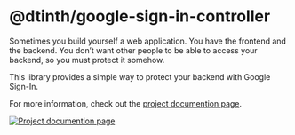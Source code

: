 # @dtinth/google-sign-in-controller

Sometimes you build yourself a web application. You have the frontend and the backend. You don’t want other people to be able to access your backend, so you must protect it somehow.

This library provides a simple way to protect your backend with Google Sign-In.

For more information, check out the [project documention page](https://docs.dt.in.th/google-sign-in-controller/index.html).

[![Project documention page](https://ss.dt.in.th/api/screenshots/docs-google-sign-in-controller__index.png)](https://docs.dt.in.th/google-sign-in-controller/index.html)
